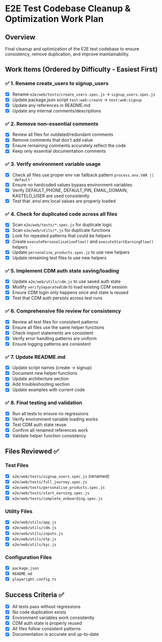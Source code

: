 # E2E Test Codebase Cleanup & Optimization Work Plan

## Overview
Final cleanup and optimization of the E2E test codebase to ensure consistency, remove duplication, and improve maintainability.

## Work Items (Ordered by Difficulty - Easiest First)

### ✅ 1. Rename create_users to signup_users
- [x] Rename `e2e/web/tests/create_users.spec.js` → `signup_users.spec.js`
- [x] Update package.json script `test:web:create` → `test:web:signup`
- [x] Update any references in README.md
- [x] Update any internal comments/descriptions

### ✅ 2. Remove non-essential comments
- [x] Review all files for outdated/redundant comments
- [x] Remove comments that don't add value
- [x] Ensure remaining comments accurately reflect the code
- [x] Keep only essential documentation comments

### ✅ 3. Verify environment variable usage
- [x] Check all files use proper env var fallback pattern `process.env.VAR || 'default'`
- [x] Ensure no hardcoded values bypass environment variables
- [x] Verify DEFAULT_PHONE, DEFAULT_PIN, EMAIL_DOMAIN, KASTELO_USER are used consistently
- [x] Test that .env/.env.local values are properly loaded

### ✅ 4. Check for duplicated code across all files
- [x] Scan `e2e/web/tests/*.spec.js` for duplicate logic
- [x] Scan `e2e/web/utils/*.js` for duplicate functions
- [x] Look for repeated patterns that could be helpers
- [x] Create `executePersonalisationFlow()` and `executeStartEarningFlow()` helpers
- [x] Update `personalise_products.spec.js` to use new helpers
- [x] Update remaining test files to use new helpers

### ✅ 5. Implement CDM auth state saving/loading
- [x] Update `e2e/web/utils/cdm.js` to use saved auth state
- [x] Modify `verifySeparatedCdm` to load existing CDM session
- [x] Ensure CDM login only happens once and state is reused
- [x] Test that CDM auth persists across test runs

### ✅ 6. Comprehensive file review for consistency
- [x] Review all test files for consistent patterns
- [x] Ensure all files use the same helper functions
- [x] Check import statements are consistent
- [x] Verify error handling patterns are uniform
- [x] Ensure logging patterns are consistent

### ✅ 7. Update README.md
- [x] Update script names (create → signup)
- [x] Document new helper functions
- [x] Update architecture section
- [x] Add troubleshooting section
- [x] Update examples with current code

### ✅ 8. Final testing and validation
- [x] Run all tests to ensure no regressions
- [x] Verify environment variable loading works
- [x] Test CDM auth state reuse
- [x] Confirm all renamed references work
- [x] Validate helper function consistency

## Files Reviewed ✅

### Test Files
- [x] `e2e/web/tests/signup_users.spec.js` (renamed)
- [x] `e2e/web/tests/full_journey.spec.js`
- [x] `e2e/web/tests/personalise_products.spec.js`
- [x] `e2e/web/tests/start_earning.spec.js`
- [x] `e2e/web/tests/complete_onboarding.spec.js`

### Utility Files
- [x] `e2e/web/utils/app.js`
- [x] `e2e/web/utils/cdm.js`
- [x] `e2e/web/utils/inputs.js`
- [x] `e2e/web/utils/otp.js`
- [x] `e2e/web/utils/kyc.js`

### Configuration Files
- [x] `package.json`
- [x] `README.md`
- [x] `playwright.config.ts`

## Success Criteria ✅
- [x] All tests pass without regressions
- [x] No code duplication exists
- [x] Environment variables work consistently
- [x] CDM auth state is properly reused
- [x] All files follow consistent patterns
- [x] Documentation is accurate and up-to-date
